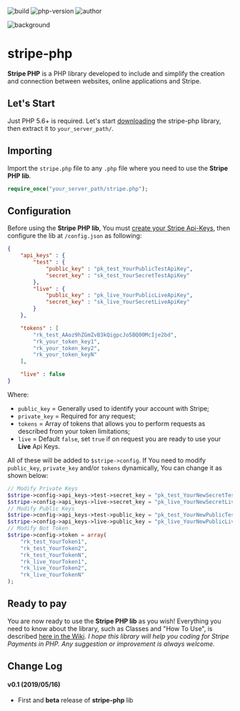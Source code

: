 ![build](https://img.shields.io/badge/build-beta-yellow.svg) ![php-version](https://img.shields.io/badge/php-5.6%2B-blue.svg) ![author](https://img.shields.io/badge/author-Marco%20Cusano-blue.svg)

![background](https://www.marcocusano.dev/api/stripe-php/background.jpg)

# stripe-php
**Stripe PHP** is a PHP library developed to include and simplify the creation and connection between websites, online applications and Stripe.

## Let's Start
Just PHP 5.6+ is required. Let's start [downloading](https://github.com/marcocusano/stripe-php/archive/master.zip) the stripe-php library, then extract it to `your_server_path/`.

## Importing
Import the `stripe.php` file to any `.php` file where you need to use the **Stripe PHP lib**.
```PHP
require_once("your_server_path/stripe.php");
```

## Configuration
Before using the **Stripe PHP lib**, You must [create your Stripe Api-Keys](https://dashboard.stripe.com/apikeys), then configure the lib at `/config.json` as following:
```JSON
{
    "api_keys" : {
        "test" : {
            "public_key" : "pk_test_YourPublicTestApiKey",
            "secret_key" : "sk_test_YourSecretTestApiKey"
        },
        "live" : {
            "public_key" : "pk_live_YourPublicLiveApiKey",
            "secret_key" : "sk_live_YourSecretLiveApiKey"
        }
    },

    "tokens" : [
        "rk_test_AAoz9hZGmZvB3kQigpcJo5BQ00McIje2bd",
        "rk_your_token_key1",
        "rk_your_token_key2",
        "rk_your_token_keyN"
    ],

    "live" : false
}

```
Where:
- `public_key` = Generally used to identify your account with Stripe;
- `private_key` = Required for any request;
- `tokens` = Array of tokens that allows you to perform requests as described from your token limitations;
- `live` = Default `false`, set `true` if on request you are ready to use your **Live** Api Keys.

All of these will be added to `$stripe->config`. If You need to modify `public_key`, `private_key` and/or `tokens` dynamically, You can change it as shown below:
```PHP
// Modify Private Keys
$stripe->config->api_keys->test->secret_key = "pk_test_YourNewSecretTestApiKey";
$stripe->config->api_keys->live->secret_key = "pk_live_YourNewSecretLiveApiKey";
// Modify Public Keys
$stripe->config->api_keys->test->public_key = "pk_test_YourNewPublicTestApiKey";
$stripe->config->api_keys->live->public_key = "pk_live_YourNewPublicLiveApiKey";
// Modify Bot Token
$stripe->config->token = array(
    "rk_test_YourToken1",
    "rk_test_YourToken2",
    "rk_test_YourTokenN",
    "rk_live_YourToken1",
    "rk_live_YourToken2",
    "rk_live_YourTokenN"
);
```

## Ready to pay
You are now ready to use the **Stripe PHP lib** as you wish!
Everything you need to know about the library, such as Classes and "How To Use", is described [here in the Wiki](https://github.com/marcocusano/stripe-php/wiki).
*I hope this library will help you coding for Stripe Payments in PHP. Any suggestion or improvement is always welcome.*

## Change Log
#### v0.1 (2019/05/16)
- First and **beta** release of **stripe-php** lib
